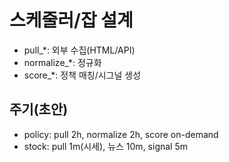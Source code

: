 # 스케줄러/잡 설계

- pull_*: 외부 수집(HTML/API)
- normalize_*: 정규화
- score_*: 정책 매칭/시그널 생성

## 주기(초안)
- policy: pull 2h, normalize 2h, score on-demand
- stock: pull 1m(시세), 뉴스 10m, signal 5m
